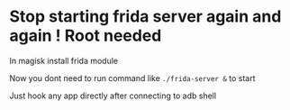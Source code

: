 # Stop starting frida server again and again  ! Root needed

In magisk install frida module

Now you dont need to run command like ```./frida-server &``` to start 

Just hook any app directly after connecting to adb shell
